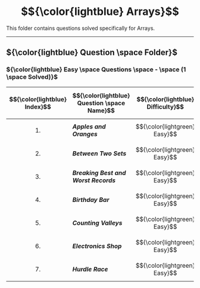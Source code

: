 # $${\color{lightblue} Arrays}$$

This folder contains questions solved specifically for Arrays.

-----

## ${\color{lightblue} Question \space Folder}$

### ${\color{lightblue} Easy \space Questions \space - \space (1 \space Solved)}$

| $${\color{lightblue} Index}$$ | $${\color{lightblue} Question \space Name}$$ | $${\color{lightblue} Difficulty}$$ | $${\color{lightblue} Links}$$ | $${\color{lightblue} Arrays \space Concepts}$$ | $${\color{lightblue} Companies}$$ |
|-|-|-|-|-|-|
| $${1.}$$ | ***Apples and Oranges*** | $${\color{lightgreen} Easy}$$ | [ApplesAndOranges](https://www.hackerrank.com/challenges/apple-and-orange/problem?isFullScreen=true) | ***Loop, Streams*** | ***Amazon, Microsoft, Google*** |
| $${2.}$$ | ***Between Two Sets*** | $${\color{lightgreen} Easy}$$ | [BetweenTwoSets](https://www.hackerrank.com/challenges/between-two-sets/problem?isFullScreen=true) | ***Loop, Streams*** | ***Wipro*** |
| $${3.}$$ | ***Breaking Best and Worst Records*** | $${\color{lightgreen} Easy}$$ | [BreakingRecords](https://www.hackerrank.com/challenges/breaking-best-and-worst-records/problem?isFullScreen=true) | ***Loop, Streams*** | ***Amazon*** |
| $${4.}$$ | ***Birthday Bar*** | $${\color{lightgreen} Easy}$$ | [BirthdayBar](https://www.hackerrank.com/challenges/the-birthday-bar/problem?isFullScreen=true) | ***Sliding Window*** | ***Flipkart*** |
| $${5.}$$ | ***Counting Valleys*** | $${\color{lightgreen} Easy}$$ | [CountingValleys](https://www.hackerrank.com/challenges/counting-valleys/problem?isFullScreen=true) | ***Prefix Sum*** | ***Flipkart*** |
| $${6.}$$ | ***Electronics Shop*** | $${\color{lightgreen} Easy}$$ | [ElectronicsShop](https://www.hackerrank.com/challenges/electronics-shop/problem?isFullScreen=true) | ***Nested Loop, Streams*** | ***Yahoo, Alphabet*** |
| $${7.}$$ | ***Hurdle Race*** | $${\color{lightgreen} Easy}$$ | [HurdleRace](https://www.hackerrank.com/challenges/the-hurdle-race/problem?isFullScreen=true) | ***Loop*** | ***Alphabet*** |



